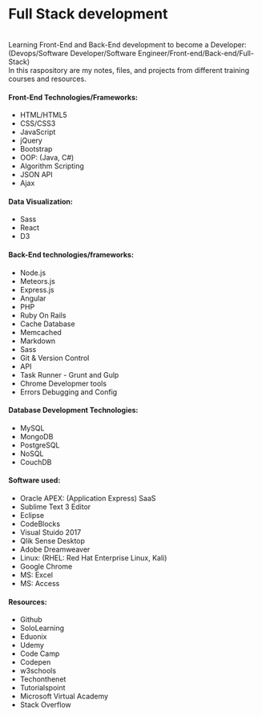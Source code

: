 <h1>Full Stack development</h1>
<p><br>Learning Front-End and Back-End development to become a Developer: (Devops/Software Developer/Software Engineer/Front-end/Back-end/Full-Stack) 
<br>In this raspository are my notes, files, and projects from different training courses and resources.</p>

<h4>Front-End Technologies/Frameworks:</h4>
<ul><li>HTML/HTML5</li>
<li>CSS/CSS3</li>
<li>JavaScript</li>
<li>jQuery</li>
<li>Bootstrap</li>
<li>OOP: (Java, C#)</li>
<li>Algorithm Scripting</li>
<li>JSON API</li>
<li>Ajax</li>
</ul>
 
<h4>Data Visualization:</h4>
<ul><li>Sass</li>
<li>React</li>
<li>D3</li></ul>
 
<h4>Back-End technologies/frameworks:</h4>
<ul><li>Node.js</li>
<li>Meteors.js</li>
<li>Express.js</li>
<li>Angular</li>
<li>PHP</li>
<li>Ruby On Rails</li>
<li>Cache Database</li>
<li>Memcached</li>
<li>Markdown</li>
<li>Sass</li>
<li>Git & Version Control</li>
<li>API</li>
<li>Task Runner - Grunt and Gulp</li>
<li>Chrome Developmer tools</li>
<li>Errors Debugging and Config</li></ul>
  
<h4>Database Development Technologies:</h4>
<ul><li>MySQL</li>
<li>MongoDB</li>
<li>PostgreSQL</li>
<li>NoSQL</li>
<li>CouchDB</li></ul>
  
<h4>Software used:</h4>
<ul><li>Oracle APEX: (Application Express) SaaS</li>
<li>Sublime Text 3 Editor</li>
<li>Eclipse</li>
<li>CodeBlocks</li>
<li>Visual Stuido 2017</li>
<li>Qlik Sense Desktop</li>
<li>Adobe Dreamweaver</li>
<li>Linux: (RHEL: Red Hat Enterprise Linux, Kali)</li>
<li>Google Chrome</li>
<li>MS: Excel</li>
<li>MS: Access</li>
</ul>
  
<h4>Resources:</h4>
<ul><li>Github</li>
<li>SoloLearning</li>
<li>Eduonix</li>
<li>Udemy</li>
<li>Code Camp</li>
<li>Codepen</li>
<li>w3schools</li>
<li>Techonthenet</li>
<li>Tutorialspoint</li>
<li>Microsoft Virtual Academy</li>
<li>Stack Overflow</li>
</ul>
